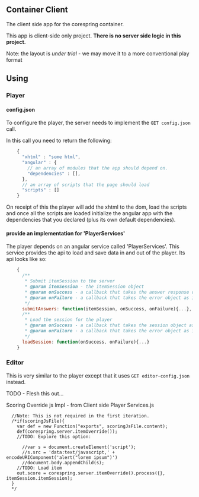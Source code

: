 ## Container Client

The client side app for the corespring container.

This app is client-side only project. **There is no server side logic in this project.**

Note: the layout is *under trial* - we may move it to a more conventional play format

## Using

### Player

#### config.json
To configure the player, the server needs to implement the `GET config.json` call.

In this call you need to return the following:

```javascript
    {
      "xhtml" : "some html",
      "angular" : {
        // an array of modules that the app should depend on.
        "dependencies" : [],
      },
      // an array of scripts that the page should load
      "scripts" : []
    }
```

On receipt of this the player will add the xhtml to the dom, load the scripts and once all the scripts are loaded
initialize the angular app with the dependencies that you declared (plus its own default dependencies).

#### provide an implementation for 'PlayerServices'

The player depends on an angular service called 'PlayerServices'. This service provides the api to load and save data
in and out of the player. Its api looks like so:

```javascript
    {
      /**
       * Submit itemSession to the server
       * @param itemSession - the itemSession object
       * @param onSuccess - a callback that takes the answer response object as its first parameter
       * @param onFailure - a callback that takes the error object as its first parameter
       */
      submitAnswers: function(itemSession, onSuccess, onFailure){...},
      /**
       * Load the session for the player
       * @param onSuccess - a callback that takes the session object as its first parameter
       * @param onFailure - a callback that takes the error object as its first parameter
       */
      loadSession: function(onSuccess, onFailure){...}
    }
```

### Editor

This is very similar to the player except that it uses `GET editor-config.json` instead.

TODO - Flesh this out...


Scoring Override js Impl - from Client side Player Services.js

      //Note: This is not required in the first iteration.
      /*if(scoringJsFile){
        var def = new Function("exports", scoringJsFile.content);
        def(corespring.server.itemOverride());
        //TODO: Explore this option:

          //var s = document.createElement('script');
          //s.src = 'data:text/javascript,' + encodeURIComponent('alert("lorem ipsum")')
          //document.body.appendChild(s);
        //TODO: Load item
        out.score = corespring.server.itemOverride().process({}, itemSession.itemSession);
      }
      */

